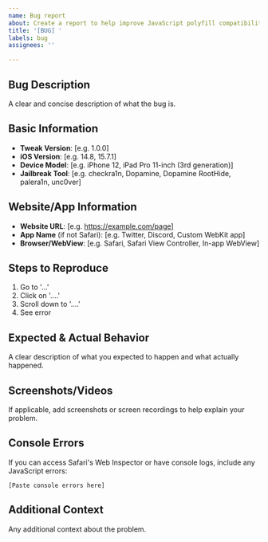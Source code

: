 ```yaml
---
name: Bug report
about: Create a report to help improve JavaScript polyfill compatibility
title: '[BUG] '
labels: bug
assignees: ''

---
```


## Bug Description
A clear and concise description of what the bug is.

## Basic Information
- **Tweak Version**: [e.g. 1.0.0]
- **iOS Version**: [e.g. 14.8, 15.7.1]
- **Device Model**: [e.g. iPhone 12, iPad Pro 11-inch (3rd generation)]
- **Jailbreak Tool**: [e.g. checkra1n, Dopamine, Dopamine RootHide, palera1n, unc0ver]

## Website/App Information
- **Website URL**: [e.g. https://example.com/page]
- **App Name** (if not Safari): [e.g. Twitter, Discord, Custom WebKit app]
- **Browser/WebView**: [e.g. Safari, Safari View Controller, In-app WebView]

## Steps to Reproduce
1. Go to '...'
2. Click on '....'
3. Scroll down to '....'
4. See error

## Expected & Actual Behavior
A clear description of what you expected to happen and what actually happened.

## Screenshots/Videos
If applicable, add screenshots or screen recordings to help explain your problem.

## Console Errors
If you can access Safari's Web Inspector or have console logs, include any JavaScript errors:

```
[Paste console errors here]
```

## Additional Context
Any additional context about the problem.
